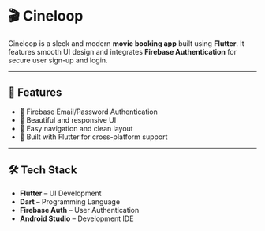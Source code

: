 # 🎬 Cineloop

Cineloop is a sleek and modern **movie booking app** built using **Flutter**. It features smooth UI design and integrates **Firebase Authentication** for secure user sign-up and login.

---

## 🚀 Features

- 🔐 Firebase Email/Password Authentication  
- 🎨 Beautiful and responsive UI  
- 🧭 Easy navigation and clean layout  
- 📱 Built with Flutter for cross-platform support

---

## 🛠️ Tech Stack

- **Flutter** – UI Development  
- **Dart** – Programming Language  
- **Firebase Auth** – User Authentication  
- **Android Studio** – Development IDE



